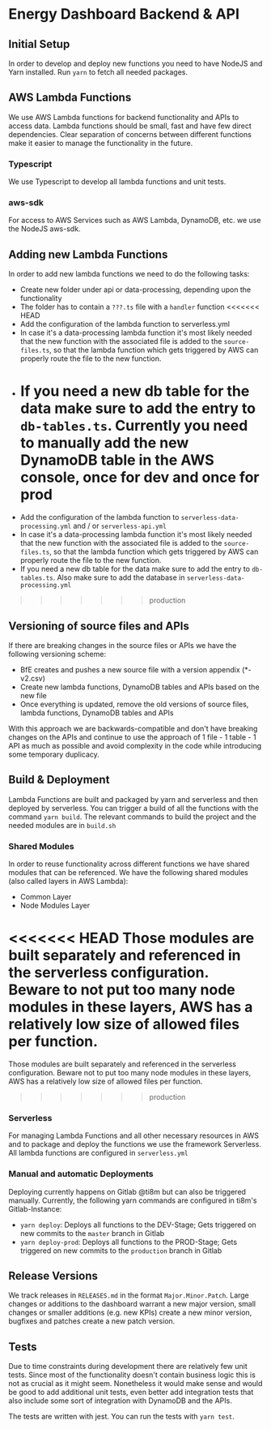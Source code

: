 # Energy Dashboard Backend & API

## Initial Setup
In order to develop and deploy new functions you need to have NodeJS and Yarn installed. Run `yarn` to fetch all needed packages.

## AWS Lambda Functions
We use AWS Lambda functions for backend functionality and APIs to access data. Lambda functions should be small, fast and have few direct dependencies. Clear separation of concerns between different functions make it easier to manage the functionality in the future.

### Typescript
We use Typescript to develop all lambda functions and unit tests. 

### aws-sdk
For access to AWS Services such as AWS Lambda, DynamoDB, etc. we use the NodeJS aws-sdk.

## Adding new Lambda Functions

In order to add new lambda functions we need to do the following tasks:

- Create new folder under api or data-processing, depending upon the functionality
- The folder has to contain a `???.ts` file with a `handler` function
  <<<<<<< HEAD
- Add the configuration of the lambda function to serverless.yml
- In case it's a data-processing lambda function it's most likely needed that the new function with the associated file
  is added to the `source-files.ts`, so that the lambda function which gets triggered by AWS can properly route the file
  to the new function.
- If you need a new db table for the data make sure to add the entry to `db-tables.ts`. Currently you need to manually
  add the new DynamoDB table in the AWS console, once for dev and once for prod
  =======
- Add the configuration of the lambda function to `serverless-data-processing.yml` and / or `serverless-api.yml`
- In case it's a data-processing lambda function it's most likely needed that the new function with the associated file
  is added to the `source-files.ts`, so that the lambda function which gets triggered by AWS can properly route the file
  to the new function.
- If you need a new db table for the data make sure to add the entry to `db-tables.ts`. Also make sure to add the
  database in `serverless-data-processing.yml`

> > > > > > > production

## Versioning of source files and APIs

If there are breaking changes in the source files or APIs we have the following versioning scheme:

- BfE creates and pushes a new source file with a version appendix (*-v2.csv)
- Create new lambda functions, DynamoDB tables and APIs based on the new file
- Once everything is updated, remove the old versions of source files, lambda functions, DynamoDB tables and APIs

With this approach we are backwards-compatible and don't have breaking changes on the APIs and continue to use the
approach of 1 file - 1 table - 1 API as much as possible and avoid complexity in the code while introducing some
temporary duplicacy.

## Build & Deployment

Lambda Functions are built and packaged by yarn and serverless and then deployed by serverless.
You can trigger a build of all the functions with the command `yarn build`. The relevant commands to build the project
and the needed modules are in `build.sh`

### Shared Modules

In order to reuse functionality across different functions we have shared modules that can be referenced. We have the
following shared modules (also called layers in AWS Lambda):

- Common Layer
- Node Modules Layer

<<<<<<< HEAD
Those modules are built separately and referenced in the serverless configuration. Beware to not put too many node
modules in these layers, AWS has a relatively low size of allowed files per function.
=======
Those modules are built separately and referenced in the serverless configuration. Beware not to put too many node
modules in these layers, AWS has a relatively low size of allowed files per function.
> > > > > > > production

### Serverless

For managing Lambda Functions and all other necessary resources in AWS and to package and deploy the functions we use
the framework Serverless. All lambda functions are configured in `serverless.yml`

### Manual and automatic Deployments

Deploying currently happens on Gitlab @ti8m but can also be triggered manually. Currently, the following yarn commands
are configured in ti8m's Gitlab-Instance:

- `yarn deploy`: Deploys all functions to the DEV-Stage; Gets triggered on new commits to the `master` branch in Gitlab
- `yarn deploy-prod`: Deploys all functions to the PROD-Stage; Gets triggered on new commits to the `production` branch
  in Gitlab

## Release Versions
We track releases in `RELEASES.md` in the format `Major.Minor.Patch`. Large changes or additions to the dashboard warrant a new major version, small changes or smaller additions (e.g. new KPIs) create a new minor version, bugfixes and patches create a new patch version.

## Tests
Due to time constraints during development there are relatively few unit tests. Since most of the functionality doesn't contain business logic this is not as crucial as it might seem. Nonetheless it would make sense and would be good to add additional unit tests, even better add integration tests that also include some sort of integration with DynamoDB and the APIs.

The tests are written with jest. You can run the tests with `yarn test`.

